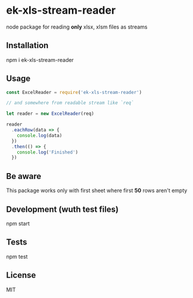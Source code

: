 # ek-xls-stream-reader

node package for reading **only** xlsx, xlsm files as streams

## Installation

  npm i ek-xls-stream-reader

## Usage

  ```js
  const ExcelReader = require('ek-xls-stream-reader')

  // and somewhere from readable stream like `req`

  let reader = new ExcelReader(req)

  reader
    .eachRow(data => {
      console.log(data)
    })
    .then(() => {
      console.log('Finished')
    })
  ```

## Be aware

  This package works only with first sheet where first **50** rows aren't empty

## Development (wuth test files)

  npm start

## Tests

  npm test

## License

MIT
